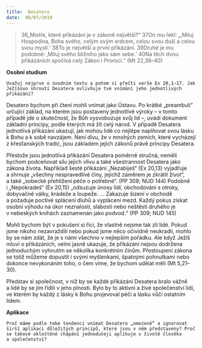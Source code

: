 ```yaml
---
title:  Desatero
date:  08/07/2019
---
```


> <p></p>
> 36„Mistře, které přikázání je v zákoně největší?“ 37On mu řekl: „‚Miluj Hospodina, Boha svého, celým svým srdcem, celou svou duší a celou svou myslí.‘ 38To je největší a první přikázání. 39Druhé je mu podobné: ‚Miluj svého bližního jako sám sebe.‘ 40Na těch dvou přikázáních spočívá celý Zákon i Proroci.“ (Mt 22,36–40)

**Osobní studium**

`Uvažuj nejprve o úvodním textu a potom si přečti verše Ex 20,1–17. Jak Ježíšovo shrnutí Desatera ovlivňuje tvé vnímání jeho jednotlivých přikázání?`

Desatero bychom při čtení mohli vnímat jako Ústavu. Po krátké „preambuli“ určující základ, na kterém jsou postaveny jednotlivé výroky – v tomto případě jde o skutečnost, že Bůh vysvobozuje svůj lid –, uvádí dokument základní principy, podle kterých má žít celý národ. V případě Desatera jednotlivá přikázání ukazují, jak mohou lidé co nejlépe naplňovat svou lásku k Bohu a k sobě navzájem. Není divu, že v mnohých zemích, které vycházejí z křesťanských tradic, jsou základem jejich zákonů právě principy Desatera.

Přestože jsou jednotlivá přikázání Desatera poměrně stručná, neměli bychom podceňovat sílu jejich vlivu a také všestrannost Desatera jako zákona života. Například šesté přikázání „Nezabiješ“ (Ex 20,13) vyjadřuje a shrnuje „všechny nespravedlivé činy, jejichž záměrem je zkrátit život“, a také „sobecké přehlížení péče o potřebné“. (PP 308; NUD 144) Podobně i „Nepokradeš“ (Ex 20,15) „odsuzuje únosy lidí, obchodování s otroky, dobyvačné války, krádeže a loupeže. ... Zakazuje šizení v obchodě a požaduje poctivé splácení dluhů a vyplácení mezd. Každý pokus získat osobní výhodu na úkor neznalosti, slabosti nebo neštěstí druhého je v nebeských knihách zaznamenán jako podvod.“ (PP 309; NUD 145)

Mohli bychom být v pokušení si říci, že vlastně nejsme tak zlí lidé. Pokud jsme nikoho nezavraždili nebo pokud jsme něco očividně neukradli, mohlo by se nám zdát, že je s námi všechno v nejlepším pořádku. Ale když Ježíš mluví o přikázáních, velmi jasně ukazuje, že přikázání nejsou dodržena jednoduchým vyhnutím se několika konkrétním činům. Přestoupení zákona se totiž můžeme dopustit i svými myšlenkami, špatnými pohnutkami nebo dokonce nevykonáním toho, o čem víme, že bychom udělat měli (Mt 5,21–30).

Představ si společnost, v níž by se každé přikázání Desatera bralo vážně a lidé by se jím řídili v jeho plnosti. Bylo by to aktivní a živé společenství lidí, ve kterém by každý z lásky k Bohu projevoval péči a lásku vůči ostatním lidem.

**Aplikace**

`Proč máme podle tebe tendenci vnímat Desatero „omezeně“ a ignorovat širší aplikaci důležitých principů, které jsou v něm představeny? Proč se takové okleštěné chápání jednodušeji aplikuje v životě člověka a společenství?`